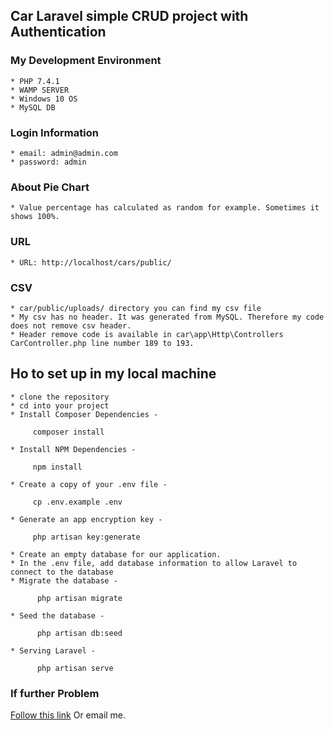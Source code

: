 ## **Car Laravel simple CRUD project with Authentication**

### My Development Environment
    * PHP 7.4.1
    * WAMP SERVER
    * Windows 10 OS
    * MySQL DB
### Login Information
    * email: admin@admin.com
    * password: admin
### About Pie Chart
    * Value percentage has calculated as random for example. Sometimes it shows 100%.
### URL
    * URL: http://localhost/cars/public/
### CSV
    * car/public/uploads/ directory you can find my csv file
    * My csv has no header. It was generated from MySQL. Therefore my code does not remove csv header.
    * Header remove code is available in car\app\Http\Controllers CarController.php line number 189 to 193.
## Ho to set up in my local machine
    * clone the repository
    * cd into your project
    * Install Composer Dependencies - 
   ```
        composer install
   ```
    * Install NPM Dependencies - 
   ```
        npm install
   ```
    * Create a copy of your .env file - 
   ```
        cp .env.example .env
   ```
    * Generate an app encryption key - 
   ```
        php artisan key:generate
   ```
    * Create an empty database for our application.
    * In the .env file, add database information to allow Laravel to connect to the database
    * Migrate the database -
  ```
        php artisan migrate
  ```
    * Seed the database - 
  ```
        php artisan db:seed
  ```
    * Serving Laravel - 
  ```
        php artisan serve
  ```
### If further Problem
[Follow this link](https://devmarketer.io/learn/setup-laravel-project-cloned-github-com/)
Or email me.
    
    
    
